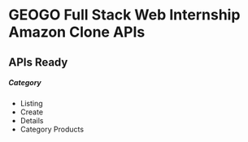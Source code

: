 # GEOGO Full Stack Web Internship Amazon Clone APIs

## APIs Ready

##### Category
* Listing
* Create
* Details
* Category Products

